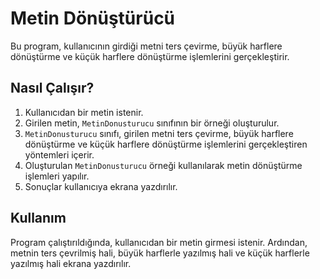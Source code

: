 # Metin Dönüştürücü

Bu program, kullanıcının girdiği metni ters çevirme, büyük harflere dönüştürme ve küçük harflere dönüştürme işlemlerini gerçekleştirir.

## Nasıl Çalışır?

1. Kullanıcıdan bir metin istenir.
2. Girilen metin, `MetinDonusturucu` sınıfının bir örneği oluşturulur.
3. `MetinDonusturucu` sınıfı, girilen metni ters çevirme, büyük harflere dönüştürme ve küçük harflere dönüştürme işlemlerini gerçekleştiren yöntemleri içerir.
4. Oluşturulan `MetinDonusturucu` örneği kullanılarak metin dönüştürme işlemleri yapılır.
5. Sonuçlar kullanıcıya ekrana yazdırılır.

## Kullanım

Program çalıştırıldığında, kullanıcıdan bir metin girmesi istenir. Ardından, metnin ters çevrilmiş hali, büyük harflerle yazılmış hali ve küçük harflerle yazılmış hali ekrana yazdırılır.
